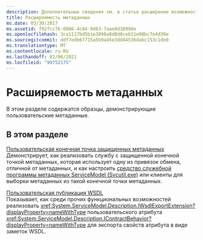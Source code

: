 ```yaml
---
description: Дополнительные сведения см. в статье расширение возможностей метаданных.
title: Расширяемость метаданных
ms.date: 03/30/2017
ms.assetid: f92fcc76-0806-4c84-9d63-7aae0d3899de
ms.openlocfilehash: 3ca1117bd5b1e3098a8d8d0ceb21e90bc7e4d39e
ms.sourcegitcommit: ddf7edb67715a5b9a45e3dd44536dabc153c1de0
ms.translationtype: MT
ms.contentlocale: ru-RU
ms.lasthandoff: 02/06/2021
ms.locfileid: "99752175"
---
```

# <a name="metadata-extensibility"></a>Расширяемость метаданных

В этом разделе содержатся образцы, демонстрирующие пользовательские метаданные.  
  
## <a name="in-this-section"></a>В этом разделе  

 [Пользовательская конечная точка защищенных метаданных](custom-secure-metadata-endpoint.md)  
 Демонстрирует, как реализовать службу с защищенной конечной точкой метаданных, которая использует одну из привязок обмена, отличной от метаданных, и как настроить [средство служебной программы метаданных ServiceModel (Svcutil.exe)](../servicemodel-metadata-utility-tool-svcutil-exe.md) или клиенты для выборки метаданных из такой конечной точки метаданных.  
  
 [Пользовательская публикация WSDL](custom-wsdl-publication.md)  
 Показывает, как среди прочих функциональных возможностей реализовать <xref:System.ServiceModel.Description.IWsdlExportExtension?displayProperty=nameWithType> пользовательского атрибута <xref:System.ServiceModel.Description.IContractBehavior?displayProperty=nameWithType> для экспорта свойств атрибута в виде заметок WSDL.
